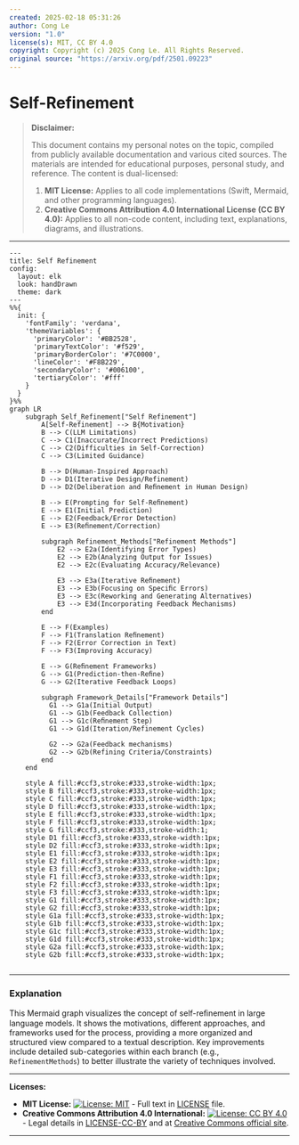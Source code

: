 ```yaml
---
created: 2025-02-18 05:31:26
author: Cong Le
version: "1.0"
license(s): MIT, CC BY 4.0
copyright: Copyright (c) 2025 Cong Le. All Rights Reserved.
original source: "https://arxiv.org/pdf/2501.09223"
---
```




# Self-Refinement
> **Disclaimer:**
>
> This document contains my personal notes on the topic,
> compiled from publicly available documentation and various cited sources.
> The materials are intended for educational purposes, personal study, and reference.
> The content is dual-licensed:
> 1. **MIT License:** Applies to all code implementations (Swift, Mermaid, and other programming languages).
> 2. **Creative Commons Attribution 4.0 International License (CC BY 4.0):** Applies to all non-code content, including text, explanations, diagrams, and illustrations.
---




```mermaid
---
title: Self Refinement
config:
  layout: elk
  look: handDrawn
  theme: dark
---
%%{
  init: {
    'fontFamily': 'verdana',
    'themeVariables': {
      'primaryColor': '#BB2528',
      'primaryTextColor': '#f529',
      'primaryBorderColor': '#7C0000',
      'lineColor': '#F8B229',
      'secondaryColor': '#006100',
      'tertiaryColor': '#fff'
    }
  }
}%%
graph LR
    subgraph Self_Refinement["Self Refinement"]
        A[Self-Refinement] --> B{Motivation}
        B --> C(LLM Limitations)
        C --> C1(Inaccurate/Incorrect Predictions)
        C --> C2(Difficulties in Self-Correction)
        C --> C3(Limited Guidance)

        B --> D(Human-Inspired Approach)
        D --> D1(Iterative Design/Refinement)
        D --> D2(Deliberation and Reﬁnement in Human Design)

        B --> E(Prompting for Self-Reﬁnement)
        E --> E1(Initial Prediction)
        E --> E2(Feedback/Error Detection)
        E --> E3(Reﬁnement/Correction)
        
        subgraph Refinement_Methods["Refinement Methods"]
            E2 --> E2a(Identifying Error Types)
            E2 --> E2b(Analyzing Output for Issues)
            E2 --> E2c(Evaluating Accuracy/Relevance)
            
            E3 --> E3a(Iterative Reﬁnement)
            E3 --> E3b(Focusing on Speciﬁc Errors)
            E3 --> E3c(Reworking and Generating Alternatives)
            E3 --> E3d(Incorporating Feedback Mechanisms)
        end

        E --> F(Examples)
        F --> F1(Translation Reﬁnement)
        F --> F2(Error Correction in Text)
        F --> F3(Improving Accuracy)
        
        E --> G(Reﬁnement Frameworks)
        G --> G1(Prediction-then-Reﬁne)
        G --> G2(Iterative Feedback Loops)

        subgraph Framework_Details["Framework Details"]
          G1 --> G1a(Initial Output)
          G1 --> G1b(Feedback Collection)
          G1 --> G1c(Reﬁnement Step)
          G1 --> G1d(Iteration/Refinement Cycles)

          G2 --> G2a(Feedback mechanisms)
          G2 --> G2b(Refining Criteria/Constraints)
        end
    end

    style A fill:#ccf3,stroke:#333,stroke-width:1px;
    style B fill:#ccf3,stroke:#333,stroke-width:1px;
    style C fill:#ccf3,stroke:#333,stroke-width:1px;
    style D fill:#ccf3,stroke:#333,stroke-width:1px;
    style E fill:#ccf3,stroke:#333,stroke-width:1px;
    style F fill:#ccf3,stroke:#333,stroke-width:1px;
    style G fill:#ccf3,stroke:#333,stroke-width:1;
    style D1 fill:#ccf3,stroke:#333,stroke-width:1px;
    style D2 fill:#ccf3,stroke:#333,stroke-width:1px;
    style E1 fill:#ccf3,stroke:#333,stroke-width:1px;
    style E2 fill:#ccf3,stroke:#333,stroke-width:1px;
    style E3 fill:#ccf3,stroke:#333,stroke-width:1px;
    style F1 fill:#ccf3,stroke:#333,stroke-width:1px;
    style F2 fill:#ccf3,stroke:#333,stroke-width:1px;
    style F3 fill:#ccf3,stroke:#333,stroke-width:1px;
    style G1 fill:#ccf3,stroke:#333,stroke-width:1px;
    style G2 fill:#ccf3,stroke:#333,stroke-width:1px;
    style G1a fill:#ccf3,stroke:#333,stroke-width:1px;
    style G1b fill:#ccf3,stroke:#333,stroke-width:1px;
    style G1c fill:#ccf3,stroke:#333,stroke-width:1px;
    style G1d fill:#ccf3,stroke:#333,stroke-width:1px;
    style G2a fill:#ccf3,stroke:#333,stroke-width:1px;
    style G2b fill:#ccf3,stroke:#333,stroke-width:1px;
    
```

----


### Explanation


This Mermaid graph visualizes the concept of self-reﬁnement in large language models.  It shows the motivations, different approaches, and frameworks used for the process, providing a more organized and structured view compared to a textual description.  Key improvements include detailed sub-categories within each branch (e.g., `RefinementMethods`) to better illustrate the variety of techniques involved.


---
**Licenses:**

- **MIT License:**  [![License: MIT](https://img.shields.io/badge/License-MIT-yellow.svg)](LICENSE) - Full text in [LICENSE](LICENSE) file.
- **Creative Commons Attribution 4.0 International:** [![License: CC BY 4.0](https://licensebuttons.net/l/by/4.0/88x31.png)](LICENSE-CC-BY) - Legal details in [LICENSE-CC-BY](LICENSE-CC-BY) and at [Creative Commons official site](http://creativecommons.org/licenses/by/4.0/).

---